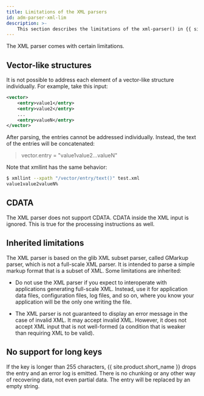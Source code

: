 ```yaml
---
title: Limitations of the XML parsers
id: adm-parser-xml-lim
description: >-
    This section describes the limitations of the xml-parser() in {{ site.product.short_name }}.
---
```


The XML parser comes with certain limitations.

## Vector-like structures

It is not possible to address each element of a vector-like structure
individually. For example, take this input:

```xml
<vector>
    <entry>value1</entry>
    <entry>value2</entry>
    ...
    <entry>valueN</entry>
</vector>
```

After parsing, the entries cannot be addressed individually. Instead,
the text of the entries will be concatenated:

> vector.entry = "value1value2...valueN"

Note that xmllint has the same behavior:

```bash
$ xmllint --xpath "/vector/entry/text()" test.xml
value1value2valueN%
```

## CDATA

The XML parser does not support CDATA. CDATA inside the XML input is
ignored. This is true for the processing instructions as well.

## Inherited limitations

The XML parser is based on the glib XML subset parser, called
GMarkup parser, which is not a full-scale XML parser. It is intended to parse a simple markup format that is a subset of XML. Some limitations are inherited:

- Do not use the XML parser if you expect to interoperate with
    applications generating full-scale XML. Instead, use it for
    application data files, configuration files, log files, and so on,
    where you know your application will be the only one writing the
    file.

- The XML parser is not guaranteed to display an error message in the
    case of invalid XML. It may accept invalid XML. However, it does not
    accept XML input that is not well-formed (a condition that is weaker
    than requiring XML to be valid).

## No support for long keys

If the key is longer than 255 characters, {{ site.product.short_name }} drops the entry and
an error log is emitted. There is no chunking or any other way of
recovering data, not even partial data. The entry will be replaced by an
empty string.
